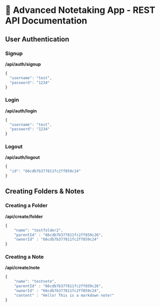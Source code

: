 # 🚧 Advanced Notetaking App - REST API Documentation

## User Authentication

### Signup
**/api/auth/signup**
```js
{
  "username": "test",
  "password": "1234"
}
```

### Login
**/api/auth/login**
```js
{
  "username": "test",
  "password": "1234"
}
```

### Logout
**/api/auth/logout**
```js
{
  "id": "66cdb7b377811fc2ff859c24"
}
```

## Creating Folders & Notes

### Creating a Folder
**/api/create/folder**
```js
{
    "name": "testfolder2",
    "parentId" : "66cdb7b377811fc2ff859c26",
    "ownerId" : "66cdb7b377811fc2ff859c24"
}
```

### Creating a Note
**/api/create/note**
```js
{
    "name": "testnote",
    "parentId" : "66cdb7b377811fc2ff859c26",
    "ownerId" : "66cdb7b377811fc2ff859c24",
    "content" : "Hello! This is a markdown note!"
}
```